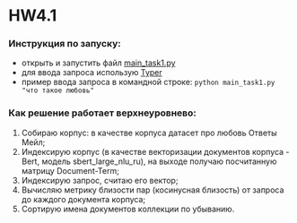 # HW4.1 
### Инструкция по запуску:
- открыть и запустить файл [main_task1.py](https://github.com/soimmary/infosearch/blob/main/hw4.1/main_task1.py)
- для ввода запроса использую [Typer](https://typer.tiangolo.com/#example)
- пример ввода запроса в командной строке: ``python main_task1.py "что такое любовь"``

### Как решение работает верхнеуровнево:
1. Собираю корпус: в качестве корпуса датасет про любовь Ответы Мейл;
2. Индексирую корпус (в качестве векторизации документов корпуса - Bert, модель sbert_large_nlu_ru), на выходе получаю посчитанную матрицу Document-Term;
3. Индексирую запрос, считаю его вектор;
4. Вычисляю метрику близости пар (косинусная близость) от запроса до каждого документа корпуса;
5. Сортирую имена документов коллекции по убыванию.
